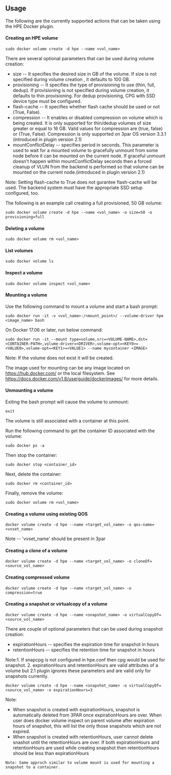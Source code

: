## Usage
The following are the currently supported actions that can be taken using the HPE Docker plugin.

#### Creating an HPE volume
```
sudo docker volume create -d hpe --name <vol_name>
```

There are several optional parameters that can be used during volume creation:

- size -- It specifies the desired size in GB of the volume. If size is not specified during volume creation , it defaults to 100 GB.
- provisioning -- It specifies the type of provisioning to use (thin, full, dedup). If provisioning is not specified during volume creation, it defaults to thin provisioning. For dedup provisioning, CPG with SSD device type must be configured.
- flash-cache -- It specifies whether flash cache should be used or not (True, False).
- compression -- It enables or disabled compression on volume which is being created. It is only supported for thin/dedup volumes of size greater or equal to 16 GB. Valid values for compression are (true, false) or (True, False). Compression is only supported on 3par OS version 3.3.1 (introduced in plugin version 2.1)
- mountConflictDelay -- specifies period in seconds. This parameter is used to wait for a
mounted volume to gracefully unmount from some node before it can be mounted on the current
node. If graceful unmount doesn't happen within mountConflictDelay seconds then a forced
cleanup of VLUN from the backend is performed so that volume can be mounted on the current
node.(introduced in plugin version 2.1)

Note: Setting flash-cache to True does not gurantee flash-cache will be used. The backend system
must have the appropriate SSD setup configured, too.

The following is an example call creating a full provisioned, 50 GB volume:
```
sudo docker volume create -d hpe --name <vol_name> -o size=50 -o provisioning=full
```

#### Deleting a volume
```
sudo docker volume rm <vol_name>
```

#### List volumes
```
sudo docker volume ls
```

#### Inspect a volume
```
sudo docker volume inspect <vol_name>
```

#### Mounting a volume
Use the following command to mount a volume and start a bash prompt:
```
sudo docker run -it -v <vol_name>:/<mount_point>/ --volume-driver hpe <image_name> bash
```

On Docker 17.06 or later, run below command:
```
sudo docker run -it --mount type=volume,src=<VOLUME-NAME>,dst=<CONTAINER-PATH>,volume-driver=<DRIVER>,volume-opt=<KEY0>=<VALUE0>,volume-opt=<KEY1>=<VALUE1> --name mycontainer <IMAGE>
```

Note: If the volume does not exist it will be created.

The image used for mounting can be any image located on https://hub.docker.com/ or
the local filesystem. See https://docs.docker.com/v1.8/userguide/dockerimages/
for more details. 

#### Unmounting a volume
Exiting the bash prompt will cause the volume to unmount:
```
exit
```

The volume is still associated with a container at this point.

Run the following command to get the container ID associated with the volume:
```
sudo docker ps -a
```

Then stop the container:
```
sudo docker stop <container_id>
```

Next, delete the container:
```
sudo docker rm <container_id>
```

Finally, remove the volume:
```
sudo docker volume rm <vol_name>
```

#### Creating a volume using existing QOS
```
docker volume create -d hpe --name <target_vol_name> -o qos-name=<vvset_name>
```
Note -- 'vvset_name' should be present in 3par

#### Creating a clone of a volume
```
docker volume create -d hpe --name <target_vol_name> -o cloneOf=<source_vol_name>
```
#### Creating compressed volume
```
docker volume create -d hpe --name <target_vol_name> -o compression=true
```

#### Creating a snapshot or virtualcopy of a volume
```
docker volume create -d hpe --name <snapshot_name> -o virtualCopyOf=<source_vol_name>
```
There are couple of optional parameters that can be used during snapshot creation:
- expirationHours -- specifies the expiration time for snapshot in hours
- retentionHours  -- specifies the retention time for snapshot in hours

Note:1. If snapcpg is not configured in hpe.conf then cpg would be used for snapshot.
     2. expirationHours and retentionHours are valid attributes of a volume but 2.1
        plugin ignores these parameters and are valid only for snapshots currently.

```
docker volume create -d hpe --name <snapshot_name> -o virtualCopyOf=<source_vol_name> -o expirationHours=3
```
Note:

- When snapshot is created with expirationHours, snapshot is automatically deleted from 3PAR once expirationHours are over. When user does docker volume inspect on parent volume after expiration hours of snapshot, this will list the only those snapshots which are not expired.
- When snapshot is created with retentionHours, user cannot delete snashot until the retentionHours are over. If both expirationHours and retentionHours are used while creating snapshot then retentionHours should be less than expirationHours
        
```
Note: Same approch similar to volume mount is used for mounting a snapshot to a container.
```
